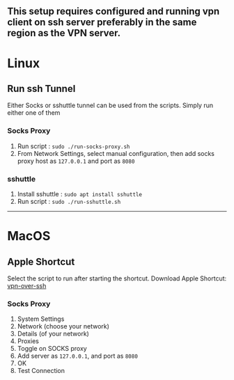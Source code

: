 ## This setup requires configured and running vpn client on ssh server preferably in the same region as the VPN server.

# Linux

## Run ssh Tunnel

Either Socks or sshuttle tunnel can be used from the scripts. Simply run either one of them

### Socks Proxy

1. Run script : `sudo ./run-socks-proxy.sh`
2. From Network Settings, select manual configuration, then add socks proxy host as `127.0.0.1` and port as `8080`

### sshuttle

1. Install sshuttle : `sudo apt install sshuttle`
2. Run script : `sudo ./run-sshuttle.sh`

---

# MacOS

## Apple Shortcut

Select the script to run after starting the shortcut.
Download Apple Shortcut: [vpn-over-ssh](https://www.icloud.com/shortcuts/3a1d84d011614a1cb9fdaf33dc6404f1)

### Socks Proxy

1. System Settings
2. Network (choose your network)
3. Details (of your network)
4. Proxies
5. Toggle on SOCKS proxy
6. Add server as `127.0.0.1`, and port as `8080`
7. OK
8. Test Connection
